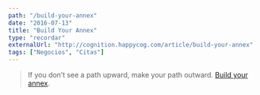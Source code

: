 ```yaml
---
path: "/build-your-annex"
date: "2016-07-13"
title: "Build Your Annex"
type: "recordar"
externalUrl: "http://cognition.happycog.com/article/build-your-annex"
tags: ["Negocios", "Citas"]
---
```


> If you don’t see a path upward, make your path outward. [Build your annex](http://cognition.happycog.com/article/build-your-annex).
